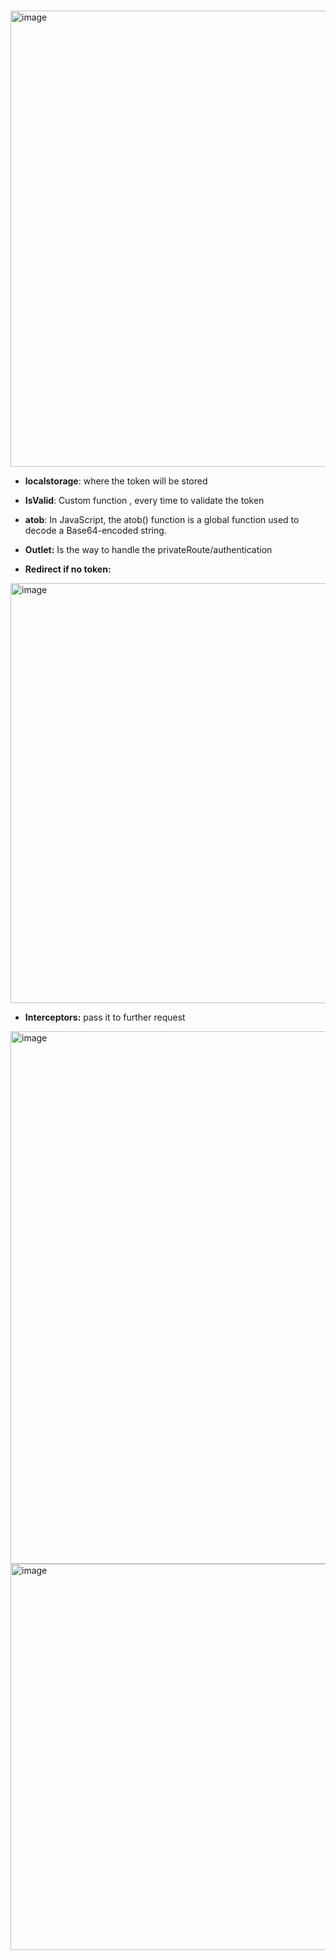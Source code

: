 #

<img width="1078" height="730" alt="image" src="https://github.com/user-attachments/assets/d3455d10-6ba7-4abb-b1b2-1722a3415bb5" />

- **localstorage**: where the token will be stored
- **IsValid**: Custom function , every time to validate the token
- **atob**: In JavaScript, the atob() function is a global function used to decode a Base64-encoded string.
- **Outlet:** Is the way to handle the privateRoute/authentication

- **Redirect if no token:**
<img width="1362" height="672" alt="image" src="https://github.com/user-attachments/assets/cc3d03ec-39e9-4079-817e-12090dad7a05" />

- **Interceptors:** pass it to further request


<img width="1405" height="852" alt="image" src="https://github.com/user-attachments/assets/c2c92853-0e9d-4fbf-8549-c6b4e9338026" />


<img width="1056" height="618" alt="image" src="https://github.com/user-attachments/assets/9314da07-3d40-4edd-8bb0-7153d764ea72" />



